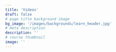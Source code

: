 ```yaml
---
title: 'Videos'
draft: false
# page title background image
bg_image: '/images/backgrounds/learn_header.jpg'
# meta description
description: ''
# course thumbnail
image: ''
---
```

